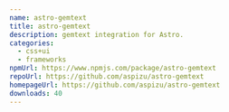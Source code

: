 ```yaml
---
name: astro-gemtext
title: astro-gemtext
description: gemtext integration for Astro.
categories:
  - css+ui
  - frameworks
npmUrl: https://www.npmjs.com/package/astro-gemtext
repoUrl: https://github.com/aspizu/astro-gemtext
homepageUrl: https://github.com/aspizu/astro-gemtext
downloads: 40
---
```

